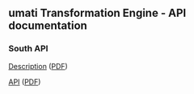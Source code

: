 ## umati Transformation Engine - API documentation


### South API

[Description](south-api/site/index.html) ([PDF](south-api/site/pdf/TEK-SouthAPI.pdf))

[API](south-api/api/index.html) ([PDF](south-api/api/pdf/TEK-SouthAPI-Description.pdf))
